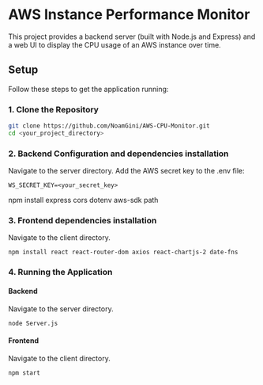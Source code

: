 # AWS Instance Performance Monitor

This project provides a backend server (built with Node.js and Express) and a web UI to display the CPU usage of an AWS instance over time.

## Setup

Follow these steps to get the application running:

### 1. Clone the Repository

```bash
git clone https://github.com/NoamGini/AWS-CPU-Monitor.git
cd <your_project_directory>
```
### 2. Backend Configuration and dependencies installation

Navigate to the server directory. 
Add the AWS secret key to the .env file:
```
WS_SECRET_KEY=<your_secret_key>
```
npm install express cors dotenv aws-sdk path

### 3. Frontend dependencies installation

Navigate to the client directory.
```
npm install react react-router-dom axios react-chartjs-2 date-fns
```

### 4. Running the Application

#### Backend

Navigate to the server directory.
```
node Server.js
```

#### Frontend

Navigate to the client directory.
```
npm start
```

